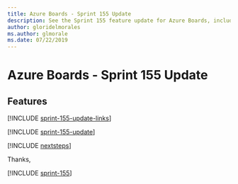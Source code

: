 ```yaml
---
title: Azure Boards - Sprint 155 Update
description: See the Sprint 155 feature update for Azure Boards, including next steps.
author: gloridelmorales
ms.author: glmorale
ms.date: 07/22/2019
---
```


# Azure Boards - Sprint 155 Update

## Features

[!INCLUDE [sprint-155-update-links](../includes/boards/sprint-155-update-links.md)]

[!INCLUDE [sprint-155-update](../includes/boards/sprint-155-update.md)]

[!INCLUDE [nextsteps](../includes/nextsteps.md)]

Thanks,

[!INCLUDE [sprint-155](../includes/signer/sprint-155.md)]
